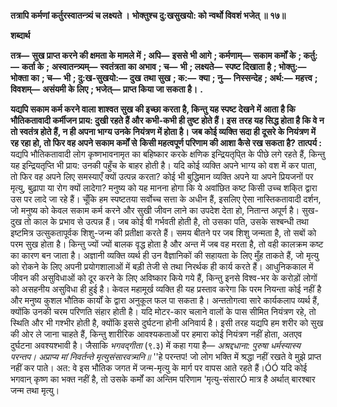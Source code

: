 **तत्रापि कर्मणां कर्तुरस्वातन्त्र्यं च लक्ष्यते ।** **भोक्तुश्च दु:खसुखयो: को न्वर्थो विवशं भजेत् ॥ १७॥** 

**शब्दार्थ** 

**तत्र—** **सुख प्राप्त करने की क्षमता के मामले में** **; अपि—** **इससे भी आगे** **; कर्मणाम्—** **सकाम कर्मों के** **; कर्तु:—** **कर्ता के** **;** **अस्वातन्त्र्यम्—** **स्वतंत्रता का अभाव** **; च—** **भी** **; लक्ष्यते—** **स्पष्ट दिखाता है** **; भोक्तु:—** **भोक्ता का** **; च—** **भी** **; दु:ख-सुखयो:—** **दुख** **तथा सुख** **; क:—** **क्या** **; नु—** **निस्सन्देह** **; अर्थ:—** **महत्त्व** **; विवशम्—** **असंयमी के लिए** **; भजेत्—** **प्राप्त किया जा सकता है।** **.** 

**यद्यपि सकाम कर्म करने वाला शाश्वत सुख की इच्छा करता है, किन्तु यह स्पष्ट देखने में** **आता है कि भौतिकतावादी कर्मीजन प्राय: दुखी रहते हैं और कभी-कभी ही तुष्ट होते हैं। इस** **तरह यह सिद्ध होता है कि वे न तो स्वतंत्र होते हैं, न ही अपना भाग्य उनके नियंत्रण में होता है।** **जब कोई व्यक्ति सदा ही दूसरे के नियंत्रण में रह रहा हो, तो फिर वह अपने सकाम कर्मों से** **किसी महत्वपूर्ण परिणाम की आशा कैसे रख सकता है?** **तात्पर्य :** यद्यपि भौतिकतावादी लोग कृष्णभावनामृत का बहिष्कार करके क्षणिक इन्द्रियतृपि्त के पीछे लगे रहते हैं, किन्तु यह इन्द्रियतृप्ति भी प्राय: उनकी पहुँच के बाहर होती है। यदि कोई व्यक्ति अपने भाग्य को वश में कर पाता, तो फिर वह अपने लिए समस्याएँ क्यों उत्पन्न करता? कोई भी बुद्धिमान व्यक्ति अपने या अपने प्रियजनों पर मृत्यु, बुढ़ापा या रोग क्यों लादेगा? मनुष्य को यह मानना होगा कि ये अवांछित कष्ट किसी उच्च शकि्त द्वारा उस पर लादे जा रहे हैं। चूँकि हम स्पष्टतया सर्वोच्च सत्ता के अधीन हैं, इसलिए ऐसा नास्तिकतावादी दर्शन, जो मनुष्य को केवल सकाम कर्म करने और सुखी जीवन लाने का उपदेश देता हो, नितान्त अपूर्ण है। सुख-दुख तो काल के प्रभाव से उत्पन्न हैं। जब कोई षी गर्भवती होती है, तो उसका पति, उसके सश्बन्धी तथा इष्टमित्र उत्सुकतापूर्वक शिशु-जन्म की प्रतीक्षा करते हैं। समय बीतने पर जब शिशु जन्मता है, तो सबों को परम सुख होता है। किन्तु ज्यों ज्यों बालक वृद्ध होता है और अन्त में जब वह मरता है, तो वही कालक्रम कष्ट का कारण बन जाता है। अज्ञानी व्यक्ति व्यर्थ ही उन वैज्ञानिकों की सहायता के लिए मुँह ताकते हैं, जो मृत्यु को रोकने के लिए अपनी प्रयोगशालाओं में बड़ी तेजी से तथा निरर्थक ही कार्य करते हैं। आधुनिककाल में जीवन की असुविधाओं को दूर करने के लिए अविष्कार किये गये हैं, किन्तु इनसे विश्व-भर के करोड़ों लोगों को असहनीय असुविधा ही हुई है। केवल महामूर्ख व्यक्ति ही यह प्रस्ताव करेगा कि परम नियन्ता कोई नहीं है और मनुष्य कुशल भौतिक कार्यों के द्वारा अनुकूल फल पा सकता है। अन्ततोगत्वा सारे कार्यकलाप व्यर्थ हैं, क्योंकि उनकी चरम परिणति संहार होती है। यदि मोटर-कार चलाने वालों के पास सीमित नियंत्रण रहे, तो स्थिति और भी गश्भीर होती है, क्योंकि इससे दुर्घटना होनी अनिवार्य है। इसी तरह यद्यपि हम शरीर को सुख की ओर ले जाना चाहते हैं, किन्तु शारीरिक आवश्यकताओं पर हमारा कोई नियंत्रण नहीं होता, अतएव दुर्घटना अवश्यश्भावी है। जैसाकि *भगवद्गीता* (९.३) में कहा गया है— *अश्रद्दधाना: पुरुषा धर्मस्यास्य परन्तप।* *अप्राप्य मां निवर्तन्ते मृत्युसंसारवत्र्मनि॥* ''हे परन्तप! जो लोग भक्ति में श्रद्धा नहीं रखते वे मुझे प्राप्त नहीं कर पाते। अत: वे इस भौतिक जगत में जन्म-मृत्यु के मार्ग पर वापस आते रहते हैं।ÓÓ यदि कोई भगवान् कृष्ण का भक्त नहीं है, तो उसके कर्मों का अन्तिम परिणाम 'मृत्यु-संसारÓ मात्र है अर्थात् बारश्बार जन्म तथा मृत्यु।  